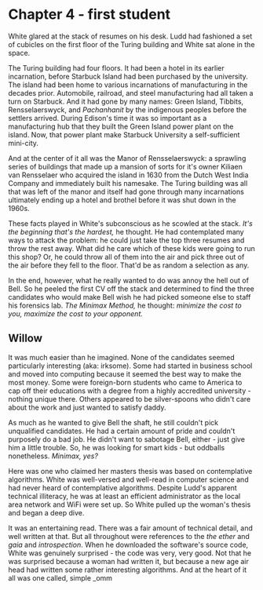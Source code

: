 # Chapter 4 - first student

White glared at the stack of resumes on his desk. Ludd had fashioned a set of cubicles on the first floor of the Turing building and White sat alone in the space.

The Turing building had four floors. It had been a hotel in its earlier incarnation, before Starbuck Island had been purchased by the university. The island had been home to various incarnations of manufacturing in the decades prior. Automobile, railroad, and steel manufacturing had all taken a turn on Starbuck. And it had gone by many names: Green Island, Tibbits, Rensselaerswyck, and _Pachanhanit_ by the indigenous peoples before the settlers arrived. During Edison's time it was so important as a manufacturing hub that they built the Green Island power plant on the island. Now, that power plant make Starbuck University a self-sufficient mini-city.

And at the center of it all was the Manor of Rensselaerswyck: a sprawling series of buildings that made up a mansion of sorts for it's owner Kiliaen van Rensselaer who acquired the island in 1630 from the Dutch West India Company and immediately built his namesake. The Turing building was all that was left of the manor and itself had gone through many incarnations ultimately ending up a hotel and brothel before it was shut down in the 1960s.

These facts played in White's subconscious as he scowled at the stack. _It's the beginning that's the hardest,_ he thought. He had contemplated many ways to attack the problem: he could just take the top three resumes and throw the rest away. What did he care which of these kids were going to run this shop? Or, he could throw all of them into the air and pick three out of the air before they fell to the floor. That'd be as random a selection as any. 

In the end, however, what he really wanted to do was annoy the hell out of Bell. So he peeled the first CV off the stack and determined to find the three candidates who would make Bell wish he had picked someone else to staff his forensics lab. _The Minimax Method,_ he thought: _minimize the cost to you, maximize the cost to your opponent._

## Willow

It was much easier than he imagined. None of the candidates seemed particularly interesting (aka: irksome). Some had started in business school and moved into computing because it seemed the best way to make the most money. Some were foreign-born students who came to America to cap off their educations with a degree from a highly accredited university - nothing unique there. Others appeared to be silver-spoons who didn't care about the work and just wanted to satisfy daddy.

As much as he wanted to give Bell the shaft, he still couldn't pick unqualified candidates. He had a certain amount of pride and couldn't purposely do a bad job. He didn't want to sabotage Bell, either - just give him a little trouble. So, he was looking for smart kids - but oddballs nonetheless. _Minimax, yes?_

Here was one who claimed her masters thesis was based on contemplative algorithms. White was well-versed and well-read in computer science and had never heard of contemplative algorithms. Despite Ludd's apparent technical illiteracy, he was at least an efficient administrator as the local area network and WiFi were set up. So White pulled up the woman's thesis and began a deep dive.

It was an entertaining read. There was a fair amount of technical detail, and well written at that. But all throughout were references to the _the ether_ and _gaia_ and _introspection_. When he downloaded the software's source code, White was genuinely surprised - the code was very, very good. Not that he was surprised because a woman had written it, but because a new age air head had written some rather interesting algorithms. And at the heart of it all was one called, simple _omm


<!--stackedit_data:
eyJoaXN0b3J5IjpbNTY0NjQyMTEwLDg0MTg1Nzg0XX0=
-->